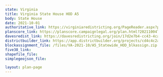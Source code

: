 ```yaml
---
state: Virginia
title: Virginia State House HOD A5
body: State House
date: 2021-10-01
authoritative_link: https://virginiaredistricting.org/PageReader.aspx?page=2021PlanData
planscore_link: https://planscore.campaignlegal.org/plan.html?20211004T174426.057188776Z
davesredist_link: https://davesredistricting.org/join/17d2e7b4-cc43-4ca2-b998-17d91dd7dfd7
districtbuilder_link: https://app.districtbuilder.org/projects/cd4c4c2a-1585-41a9-92a9-2d606bb2b382
blockassignment_file: /files/VA-2021-10/A5_Statewide_HOD_blkassign.zip
five38_link:
shapefile_file:
simplegeojson_file:

layout: plan-page
---
```

